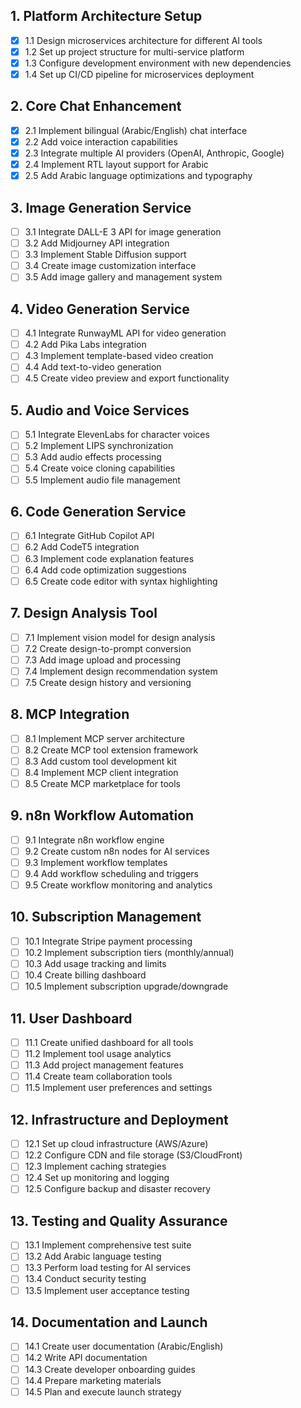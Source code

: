 ## 1. Platform Architecture Setup
- [x] 1.1 Design microservices architecture for different AI tools
- [x] 1.2 Set up project structure for multi-service platform
- [x] 1.3 Configure development environment with new dependencies
- [x] 1.4 Set up CI/CD pipeline for microservices deployment

## 2. Core Chat Enhancement
- [x] 2.1 Implement bilingual (Arabic/English) chat interface
- [x] 2.2 Add voice interaction capabilities
- [x] 2.3 Integrate multiple AI providers (OpenAI, Anthropic, Google)
- [x] 2.4 Implement RTL layout support for Arabic
- [x] 2.5 Add Arabic language optimizations and typography

## 3. Image Generation Service
- [ ] 3.1 Integrate DALL-E 3 API for image generation
- [ ] 3.2 Add Midjourney API integration
- [ ] 3.3 Implement Stable Diffusion support
- [ ] 3.4 Create image customization interface
- [ ] 3.5 Add image gallery and management system

## 4. Video Generation Service
- [ ] 4.1 Integrate RunwayML API for video generation
- [ ] 4.2 Add Pika Labs integration
- [ ] 4.3 Implement template-based video creation
- [ ] 4.4 Add text-to-video generation
- [ ] 4.5 Create video preview and export functionality

## 5. Audio and Voice Services
- [ ] 5.1 Integrate ElevenLabs for character voices
- [ ] 5.2 Implement LIPS synchronization
- [ ] 5.3 Add audio effects processing
- [ ] 5.4 Create voice cloning capabilities
- [ ] 5.5 Implement audio file management

## 6. Code Generation Service
- [ ] 6.1 Integrate GitHub Copilot API
- [ ] 6.2 Add CodeT5 integration
- [ ] 6.3 Implement code explanation features
- [ ] 6.4 Add code optimization suggestions
- [ ] 6.5 Create code editor with syntax highlighting

## 7. Design Analysis Tool
- [ ] 7.1 Implement vision model for design analysis
- [ ] 7.2 Create design-to-prompt conversion
- [ ] 7.3 Add image upload and processing
- [ ] 7.4 Implement design recommendation system
- [ ] 7.5 Create design history and versioning

## 8. MCP Integration
- [ ] 8.1 Implement MCP server architecture
- [ ] 8.2 Create MCP tool extension framework
- [ ] 8.3 Add custom tool development kit
- [ ] 8.4 Implement MCP client integration
- [ ] 8.5 Create MCP marketplace for tools

## 9. n8n Workflow Automation
- [ ] 9.1 Integrate n8n workflow engine
- [ ] 9.2 Create custom n8n nodes for AI services
- [ ] 9.3 Implement workflow templates
- [ ] 9.4 Add workflow scheduling and triggers
- [ ] 9.5 Create workflow monitoring and analytics

## 10. Subscription Management
- [ ] 10.1 Integrate Stripe payment processing
- [ ] 10.2 Implement subscription tiers (monthly/annual)
- [ ] 10.3 Add usage tracking and limits
- [ ] 10.4 Create billing dashboard
- [ ] 10.5 Implement subscription upgrade/downgrade

## 11. User Dashboard
- [ ] 11.1 Create unified dashboard for all tools
- [ ] 11.2 Implement tool usage analytics
- [ ] 11.3 Add project management features
- [ ] 11.4 Create team collaboration tools
- [ ] 11.5 Implement user preferences and settings

## 12. Infrastructure and Deployment
- [ ] 12.1 Set up cloud infrastructure (AWS/Azure)
- [ ] 12.2 Configure CDN and file storage (S3/CloudFront)
- [ ] 12.3 Implement caching strategies
- [ ] 12.4 Set up monitoring and logging
- [ ] 12.5 Configure backup and disaster recovery

## 13. Testing and Quality Assurance
- [ ] 13.1 Implement comprehensive test suite
- [ ] 13.2 Add Arabic language testing
- [ ] 13.3 Perform load testing for AI services
- [ ] 13.4 Conduct security testing
- [ ] 13.5 Implement user acceptance testing

## 14. Documentation and Launch
- [ ] 14.1 Create user documentation (Arabic/English)
- [ ] 14.2 Write API documentation
- [ ] 14.3 Create developer onboarding guides
- [ ] 14.4 Prepare marketing materials
- [ ] 14.5 Plan and execute launch strategy